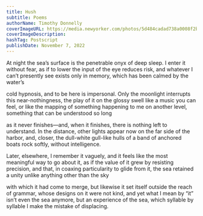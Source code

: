 ```yaml
---
title: Hush
subtitle: Poems
authorName: Timothy Donnelly
coverImageURL: https://media.newyorker.com/photos/5d484cadad738a0008f2bf9a/4:3/w_560,c_limit/hp-poetryspots4.jpg
coverImageDescription: 
hashTag: Postscript
publishDate: November 7, 2022
---
```


At night the sea’s surface is the penetrable onyx of deep sleep. I enter it without fear, as if to lower the input of the eye reduces risk, and whatever I can’t presently see exists only in memory, which has been calmed by the water’s

cold hypnosis, and to be here is impersonal. Only the moonlight interrupts this near-nothingness, the play of it on the glossy swell like a music you can feel, or like the mapping of something happening to me on another level, something that can be understood so long

as it never finishes—and, when it finishes, there is nothing left to understand. In the distance, other lights appear now on the far side of the harbor, and, closer, the dull-white gull-like hulls of a band of anchored boats rock softly, without intelligence.

Later, elsewhere, I remember it vaguely, and it feels like the most meaningful way to go about it, as if the value of it grew by resisting precision, and that, in coaxing particularity to glide from it, the sea retained a unity unlike anything other than the sky

with which it had come to merge, but likewise it set itself outside the reach of grammar, whose designs on it were not kind, and yet what I mean by “it” isn’t even the sea anymore, but an experience of the sea, which syllable by syllable I make the mistake of displacing.